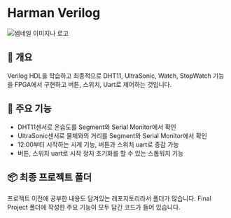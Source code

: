 # Harman Verilog

![썸네일 이미지나 로고](https://your-image-url.com)

## 📌 개요
Verilog HDL을 학습하고 최종적으로 DHT11, UltraSonic, Watch, StopWatch 기능을 FPGA에서 구현하고 버튼, 스위치, Uart로 제어하는 것입니다.

## 🚀 주요 기능
- DHT11센서로 온습도를 Segment와 Serial Monitor에서 확인
- UltraSonic센서로 물체와의 거리를 Segment와 Serial Monitor에서 확인
- 12:00부터 시작하는 시계 기능, 버튼과 스위치 uart로 증감 가능
- 버튼, 스위치 uart로 시작 정지 초기화를 할 수 있는 스톱워치 기능

## 📦 최종 프로젝트 폴더
프로젝트 이전에 공부한 내용도 담겨있는 레포지토리라서 폴더가 많습니다.
Final Project 폴더에 작성한 주요 기능이 모두 담긴 코드가 들어 있습니다.
